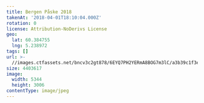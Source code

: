 ```yaml
---
title: Bergen Påske 2018
takenAt: '2018-04-01T18:10:04.000Z'
rotation: 0
license: Attribution-NoDerivs License
geo:
  lat: 60.384755
  lng: 5.238972
tags: []
url: >-
  //images.ctfassets.net/bncv3c2gt878/6EYQ7PH2YERmA8BOG7m3lC/a3b39c1f3e31f215382fb820c1332596/bergen-pske-2018_41134488922_o
size: 4403617
image:
  width: 5344
  height: 3006
contentType: image/jpeg
---
```



